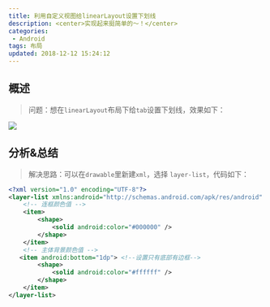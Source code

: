 ```yaml
---
title: 利用自定义视图给linearLayout设置下划线
description: <center>实现起来挺简单的～！</center>
categories:
 - Android
tags: 布局
updated: 2018-12-12 15:24:12
---
```


## 概述

> 问题：想在`linearLayout`布局下给`tab`设置下划线，效果如下：

![](http://lc-lf8Y5Iic.cn-n1.lcfile.com/3ab2cfa400421256825d/%E5%88%A9%E7%94%A8%E8%87%AA%E5%AE%9A%E4%B9%89%E8%A7%86%E5%9B%BE%E7%BB%99linearLayout%E8%AE%BE%E7%BD%AE%E4%B8%8B%E5%88%92%E7%BA%BF.png)

## 分析&总结

> 解决思路：可以在`drawable`里新建`xml`，选择 `layer-list`，代码如下：

```xml
<?xml version="1.0" encoding="UTF-8"?>
<layer-list xmlns:android="http://schemas.android.com/apk/res/android" >
    <!-- 连框颜色值 -->
    <item>
        <shape>
            <solid android:color="#000000" />
        </shape>
    </item>
    <!-- 主体背景颜色值 -->
   <item android:bottom="1dp"> <!--设置只有底部有边框-->
        <shape>
            <solid android:color="#ffffff" />
        </shape>
    </item>
</layer-list>
```